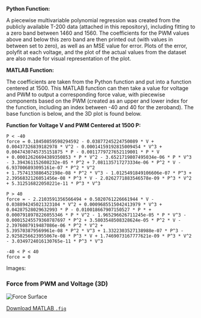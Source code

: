 **Python Function:**

A piecewise multivariable polynomial regression was created from the publicly available T-200 data (attached in this repository), including fitting to a zero band between 
1460 and 1560. The coefficients for the PWM values above and below this zero band are then printed out (with values in between set to zero), as well as an MSE value for 
error. Plots of the error, polyfit at each voltage, and the plot of the actual values from the dataset are also made for visual representation of the plot.

**MATLAB Function:**

The coefficients are taken from the Python function and put into a function centered at 1500. This MATLAB function can then take a value for voltage and PWM to output a
corresponding force value, with piecewise components based on the PWM (created as an upper and lower index for the function, including an index between -40 and 40 for the
zeroband). The base function is below, and the 3D plot is found below.



**Function for Voltage V and PWM Centered at 1500 P:**
```
P < -40
force = 0.18450859598294592 - 0.03877245224750089 * V + 0.00437326839182978 * V^2 - 0.00014159192815009454 * V^3 + 0.0047430745735151875 * P - 0.0011779727652119001 * P * V
+ 0.00012626694389350853 * P * V^2 - 3.6521719807495034e-06 * P * V^3 - 3.394361152608232e-05 * P^2 + 7.081135717273334e-06 * P^2 * V - 6.937006893095161e-07 * P^2 * V^2
+ 1.7574133886452198e-08 * P^2 * V^3 - 1.0125491849106606e-07 * P^3 + 2.3956832126051456e-08 * P^3 * V - 2.0262771883546578e-09 * P^3 * V^2 + 5.312516822050221e-11 * P^3 * V^3

P > 40
force = - 2.2103591356566494 + 0.5020761226661944 * V - 0.038894245021323104 * V^2 + 0.0009685515042413979 * V^3 + 0.04287528029632993 * P - 0.010018667907150527 * P * +
0.0007918978226055346 * P * V^2 - 1.965296626711245e-05 * P * V^3 - 0.00015245579360787697 * P^2 + 3.5803548508328624e-05 * P^2 * V - 2.3976087919487086e-06 * P^2 * V^2 +
5.395703879569961e-08 * P^2 * V^3 + 1.3322303527138988e-07 * P^3 - 2.9258256623955067e-08 * P^3 * V + 1.7469073167777621e-09 * P^3 * V^2 - 3.0349724016130765e-11 * P^3 * V^3

-40 < P < 40
force = 0
```

Images:
### Force from PWM and Voltage (3D)

![Force Surface](force_from_pwm_v_3d.png)

[Download MATLAB `.fig`](pwm_voltage_to_force_3d.fig)
